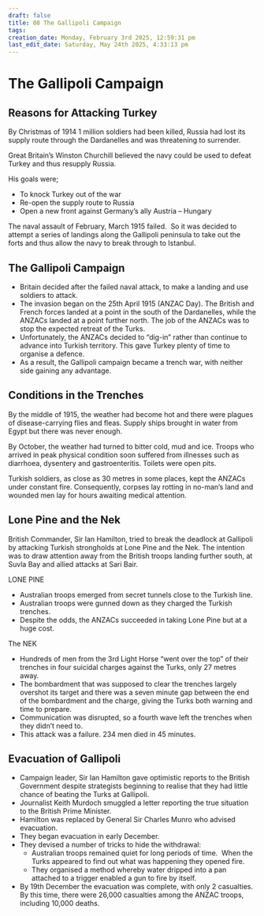 ```yaml
---
draft: false
title: 08 The Gallipoli Campaign
tags:
creation_date: Monday, February 3rd 2025, 12:59:31 pm
last_edit_date: Saturday, May 24th 2025, 4:33:13 pm
---
```


# The Gallipoli Campaign

## Reasons for Attacking Turkey

By Christmas of 1914 1 million soldiers had been killed, Russia had lost its supply route through the Dardanelles and was threatening to surrender.

Great Britain’s Winston Churchill believed the navy could be used to defeat Turkey and thus resupply Russia.  

His goals were;

- To knock Turkey out of the war
- Re-open the supply route to Russia
- Open a new front against Germany’s ally Austria – Hungary

The naval assault of February, March 1915 failed.  So it was decided to attempt a series of landings along the Gallipoli peninsula to take out the forts and thus allow the navy to break through to Istanbul.

## The Gallipoli Campaign

- Britain decided after the failed naval attack, to make a landing and use soldiers to attack.
- The invasion began on the 25th April 1915 (ANZAC Day). The British and French forces landed at a point in the south of the Dardanelles, while the ANZACs landed at a point further north. The job of the ANZACs was to stop the expected retreat of the Turks.
- Unfortunately, the ANZACs decided to “dig-in” rather than continue to advance into Turkish territory. This gave Turkey plenty of time to organise a defence.
- As a result, the Gallipoli campaign became a trench war, with neither side gaining any advantage.

## Conditions in the Trenches

By the middle of 1915, the weather had become hot and there were plagues of disease-carrying flies and fleas. Supply ships brought in water from Egypt but there was never enough.

By October, the weather had turned to bitter cold, mud and ice. Troops who arrived in peak physical condition soon suffered from illnesses such as diarrhoea, dysentery and gastroenteritis. Toilets were open pits.

Turkish soldiers, as close as 30 metres in some places, kept the ANZACs under constant fire. Consequently, corpses lay rotting in no-man’s land and wounded men lay for hours awaiting medical attention.

## Lone Pine and the Nek

British Commander, Sir Ian Hamilton, tried to break the deadlock at Gallipoli by attacking Turkish strongholds at Lone Pine and the Nek. The intention was to draw attention away from the British troops landing further south, at Suvla Bay and allied attacks at Sari Bair.

LONE PINE

- Australian troops emerged from secret tunnels close to the Turkish line.
- Australian troops were gunned down as they charged the Turkish trenches.
- Despite the odds, the ANZACs succeeded in taking Lone Pine but at a huge cost.

The NEK

- Hundreds of men from the 3rd Light Horse “went over the top” of their trenches in four suicidal charges against the Turks, only 27 metres away.
- The bombardment that was supposed to clear the trenches largely overshot its target and there was a seven minute gap between the end of the bombardment and the charge, giving the Turks both warning and time to prepare.
- Communication was disrupted, so a fourth wave left the trenches when they didn’t need to.
- This attack was a failure. 234 men died in 45 minutes.

## Evacuation of Gallipoli

- Campaign leader, Sir Ian Hamilton gave optimistic reports to the British Government despite strategists beginning to realise that they had little chance of beating the Turks at Gallipoli.
- Journalist Keith Murdoch smuggled a letter reporting the true situation to the British Prime Minister.
- Hamilton was replaced by General Sir Charles Munro who advised evacuation.
- They began evacuation in early December.
- They devised a number of tricks to hide the withdrawal:
	- Australian troops remained quiet for long periods of time.  When the Turks appeared to find out what was happening they opened fire. 
	- They organised a method whereby water dripped into a pan attached to a trigger enabled a gun to fire by itself.
- By 19th December the evacuation was complete, with only 2 casualties.  By this time, there were 26,000 casualties among the ANZAC troops, including 10,000 deaths.
